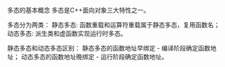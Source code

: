 多态的基本概念
    多态是C++面向对象三大特性之一。

多态分为两类：
    静态多态: 函数重载和运算符重载属于静态多态，复用函数名；
    动态多态: 派生类和虚函数实现运行时多态。

静态多态和动态多态区别：
    静态多态的函数地址早绑定 - 编译阶段确定函数地址；
    动态多态的函数地址晚绑定 - 运行阶段确定函数地址。